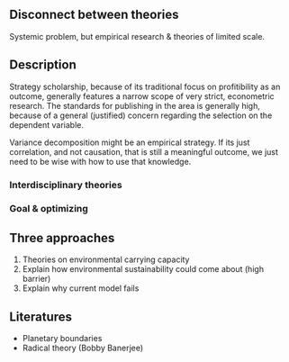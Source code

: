 ## Disconnect between theories

Systemic problem, but empirical research & theories of limited scale.

## Description

Strategy scholarship, because of its traditional focus on profitibility as an outcome, generally features a narrow scope of very strict, econometric research. The standards for publishing in the area is generally high, because of a general (justified) concern regarding the selection on the dependent variable. 



Variance decomposition might be an empirical strategy. If its just correlation, and not causation, that is still a meaningful outcome, we just need to be wise with how to use that knowledge.

### Interdisciplinary theories

### Goal & optimizing 

## Three approaches

1. Theories on environmental carrying capacity
2. Explain how environmental sustainability could come about (high barrier)
3. Explain why current model fails

## Literatures
* Planetary boundaries
* Radical theory (Bobby Banerjee)